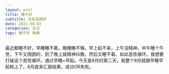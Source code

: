 ```yaml
---
layout: post
title: 睡不好
subtitle: 没有就删除
date: 2021-08-02
categories: 生活 
tags: 睡不好 晚睡
---
```


最近都睡不好，早睡睡不着，晚睡睡不够。早上起不来，上午没精神，中午睡个午觉，下午又困困的，到了晚上就精神抖擞，然后又睡不着。如此恶性循环。我想要打破这个恶性循环。通过早睡+早起。今天是8月的第二天，我整个8月就跟早睡早起耗上了。8月底来汇报结果，成功OR失败。